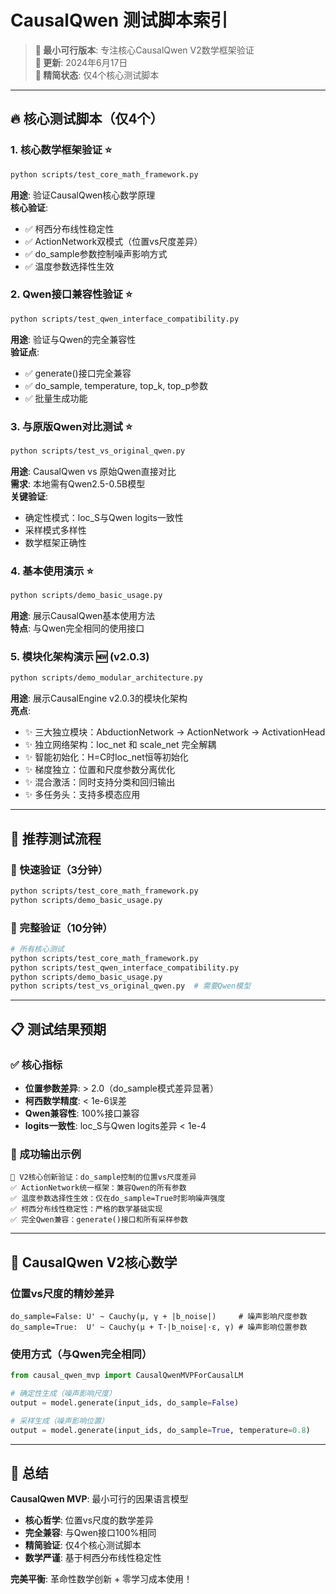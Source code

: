 # CausalQwen 测试脚本索引

> **🎯 最小可行版本**: 专注核心CausalQwen V2数学框架验证  
> **📅 更新**: 2024年6月17日  
> **🚀 精简状态**: 仅4个核心测试脚本

---

## 🔥 核心测试脚本（仅4个）

### 1. 核心数学框架验证 ⭐
```bash
python scripts/test_core_math_framework.py
```
**用途**: 验证CausalQwen核心数学原理  
**核心验证**:
- ✅ 柯西分布线性稳定性 
- ✅ ActionNetwork双模式（位置vs尺度差异）
- ✅ do_sample参数控制噪声影响方式
- ✅ 温度参数选择性生效

### 2. Qwen接口兼容性验证 ⭐
```bash
python scripts/test_qwen_interface_compatibility.py
```
**用途**: 验证与Qwen的完全兼容性  
**验证点**: 
- ✅ generate()接口完全兼容
- ✅ do_sample, temperature, top_k, top_p参数
- ✅ 批量生成功能

### 3. 与原版Qwen对比测试 ⭐
```bash
python scripts/test_vs_original_qwen.py
```
**用途**: CausalQwen vs 原始Qwen直接对比  
**需求**: 本地需有Qwen2.5-0.5B模型  
**关键验证**:
- 确定性模式：loc_S与Qwen logits一致性
- 采样模式多样性
- 数学框架正确性

### 4. 基本使用演示 ⭐
```bash
python scripts/demo_basic_usage.py
```
**用途**: 展示CausalQwen基本使用方法  
**特点**: 与Qwen完全相同的使用接口

### 5. 模块化架构演示 🆕 (v2.0.3)
```bash
python scripts/demo_modular_architecture.py
```
**用途**: 展示CausalEngine v2.0.3的模块化架构  
**亮点**:
- ✨ 三大独立模块：AbductionNetwork → ActionNetwork → ActivationHead
- ✨ 独立网络架构：loc_net 和 scale_net 完全解耦
- ✨ 智能初始化：H=C时loc_net恒等初始化
- ✨ 梯度独立：位置和尺度参数分离优化
- ✨ 混合激活：同时支持分类和回归输出
- ✨ 多任务头：支持多模态应用

---

## 🎯 推荐测试流程

### 🚀 快速验证（3分钟）
```bash
python scripts/test_core_math_framework.py
python scripts/demo_basic_usage.py
```

### 🔬 完整验证（10分钟）
```bash
# 所有核心测试
python scripts/test_core_math_framework.py
python scripts/test_qwen_interface_compatibility.py  
python scripts/demo_basic_usage.py
python scripts/test_vs_original_qwen.py  # 需要Qwen模型
```

---

## 📋 测试结果预期

### ✅ 核心指标

- **位置参数差异**: > 2.0（do_sample模式差异显著）
- **柯西数学精度**: < 1e-6误差
- **Qwen兼容性**: 100%接口兼容
- **logits一致性**: loc_S与Qwen logits差异 < 1e-4

### 🎯 成功输出示例
```
🎯 V2核心创新验证：do_sample控制的位置vs尺度差异
✅ ActionNetwork统一框架：兼容Qwen的所有参数
✅ 温度参数选择性生效：仅在do_sample=True时影响噪声强度
✅ 柯西分布线性稳定性：严格的数学基础实现
✅ 完全Qwen兼容：generate()接口和所有采样参数
```

---

## 🧮 CausalQwen V2核心数学

### 位置vs尺度的精妙差异
```
do_sample=False: U' ~ Cauchy(μ, γ + |b_noise|)     # 噪声影响尺度参数  
do_sample=True:  U' ~ Cauchy(μ + T·|b_noise|·ε, γ) # 噪声影响位置参数
```

### 使用方式（与Qwen完全相同）
```python
from causal_qwen_mvp import CausalQwenMVPForCausalLM

# 确定性生成（噪声影响尺度）
output = model.generate(input_ids, do_sample=False)

# 采样生成（噪声影响位置） 
output = model.generate(input_ids, do_sample=True, temperature=0.8)
```

---

## 🎉 总结

**CausalQwen MVP**: 最小可行的因果语言模型
- **核心哲学**: 位置vs尺度的数学差异
- **完全兼容**: 与Qwen接口100%相同
- **精简验证**: 仅4个核心测试脚本
- **数学严谨**: 基于柯西分布线性稳定性

**完美平衡**: 革命性数学创新 + 零学习成本使用！